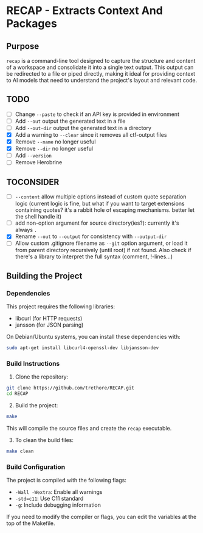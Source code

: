 # RECAP - Extracts Context And Packages

## Purpose

`recap` is a command-line tool designed to capture the structure and content of a workspace and consolidate it into a single text output. This output can be redirected to a file or piped directly, making it ideal for providing context to AI models that need to understand the project's layout and relevant code.

## TODO

* [ ] Change `--paste` to check if an API key is provided in environment
* [ ] Add `--out` output the generated text in a file
* [ ] Add `--out-dir` output the generated text in a directory
* [X] Add a warning to `--clear` since it removes all ctf-output files
* [X] Remove `--name` no longer useful
* [X] Remove `--dir` no longer useful
* [ ] Add `--version`
* [ ] Remove Herobrine

## TOCONSIDER

* [ ] `--content` allow multiple options instead of custom quote separation logic (current logic is fine, but what if you want to target extensions containing quotes? it's a rabbit hole of escaping mechanisms. better let the shell handle it)
* [ ] add non-option argument for source directory(ies?): currently it's always `.`
* [x] Rename `--out` to `--output` for consistency with `--output-dir`
* [ ] Allow custom .gitignore filename as `--git` option argument, or load it from parent directory recursively (until root) if not found. Also check if there's a library to interpret the full syntax (comment, !-lines...)

## Building the Project

### Dependencies

This project requires the following libraries:

* libcurl (for HTTP requests)
* jansson (for JSON parsing)

On Debian/Ubuntu systems, you can install these dependencies with:

```bash
sudo apt-get install libcurl4-openssl-dev libjansson-dev
```

### Build Instructions

1. Clone the repository:
  
  ```bash
  git clone https://github.com/trethore/RECAP.git
  cd RECAP
  ```
  
2. Build the project:
  
  ```bash
  make
  ```
  
  This will compile the source files and create the `recap` executable.
  
3. To clean the build files:
  
  ```bash
  make clean
  ```

### Build Configuration

The project is compiled with the following flags:

* `-Wall -Wextra`: Enable all warnings
* `-std=c11`: Use C11 standard
* `-g`: Include debugging information

If you need to modify the compiler or flags, you can edit the variables at the top of the Makefile.
